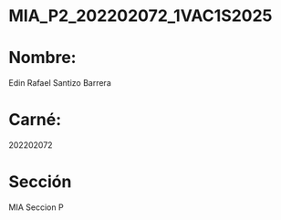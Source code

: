 # MIA_P2_202202072_1VAC1S2025
# Nombre: 
Edin Rafael Santizo Barrera
# Carné: 
202202072
# Sección
MIA Seccion P
